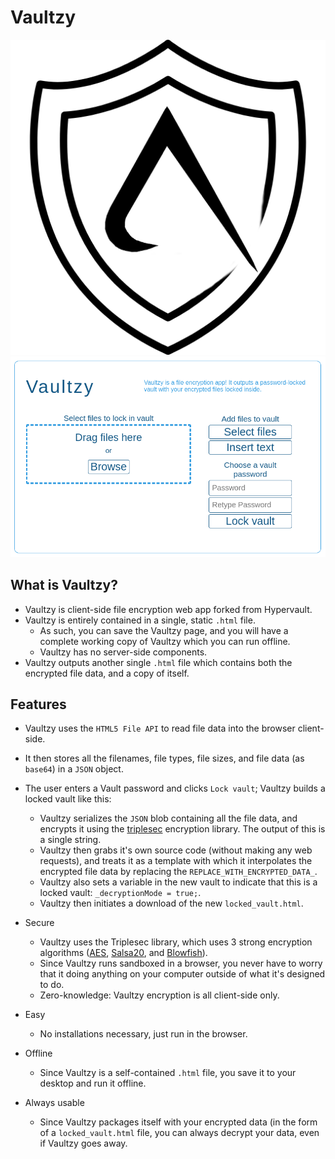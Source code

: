 Vaultzy
==========

![vaultzy_icon](https://github.com/AzzyB/Vaultzy/blob/main/favicon.png)
![vaultzy_screenshot](https://github.com/AzzyB/Vaultzy/blob/main/vaultzy%20screenshot.png)

## What is Vaultzy?

* Vaultzy is client-side file encryption web app forked from Hypervault.
* Vaultzy is entirely contained in a single, static `.html` file.
    - As such, you can save the Vaultzy page, and you will have a complete working copy of Vaultzy which you can run offline.
    - Vaultzy has no server-side components.
* Vaultzy outputs another single `.html` file which contains both the encrypted file data, and a copy of itself.

## Features

* Vaultzy uses the `HTML5 File API` to read file data into the browser client-side.
* It then stores all the filenames, file types, file sizes, and file data (as `base64`) in a `JSON` object.
* The user enters a Vault password and clicks `Lock vault`; Vaultzy builds a locked vault like this:
    - Vaultzy serializes the `JSON` blob containing all the file data, and encrypts it using the [triplesec](https://github.com/keybase/triplesec) encryption library. The output of this is a single string.
    - Vaultzy then grabs it's own source code (without making any web requests), and treats it as a template with which it interpolates the encrypted file data by replacing the `REPLACE_WITH_ENCRYPTED_DATA_`.
    - Vaultzy also sets a variable in the new vault to indicate that this is a locked vault: `_decryptionMode = true;`.
    - Vaultzy then initiates a download of the new `locked_vault.html`.

* Secure
    - Vaultzy uses the Triplesec library, which uses 3 strong encryption algorithms ([AES](https://en.wikipedia.org/wiki/Advanced_Encryption_Standard), [Salsa20](https://en.wikipedia.org/wiki/Salsa20), and [Blowfish](https://en.wikipedia.org/wiki/Blowfish_(cipher))).
    - Since Vaultzy runs sandboxed in a browser, you never have to worry that it doing anything on your computer outside of what it's designed to do.
    - Zero-knowledge: Vaultzy encryption is all client-side only.
* Easy
    - No installations necessary, just run in the browser.
* Offline
    - Since Vaultzy is a self-contained `.html` file, you save it to your desktop and run it offline.
* Always usable
    - Since Vaultzy packages itself with your encrypted data (in the form of a `locked_vault.html` file, you can always decrypt your data, even if Vaultzy goes away.

